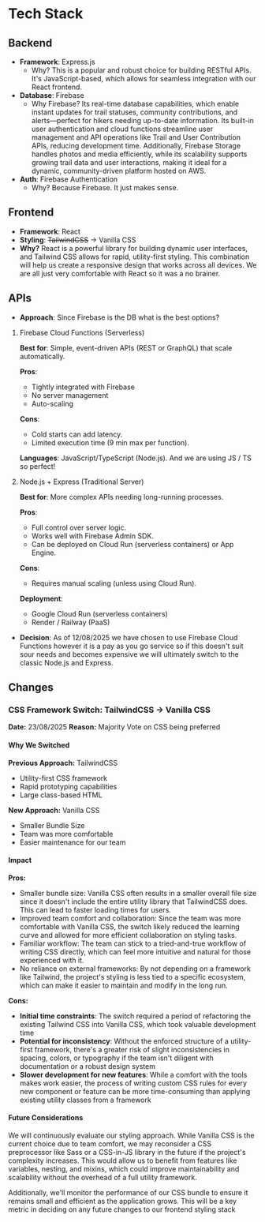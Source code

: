 # Tech Stack  

## Backend  
- **Framework**: Express.js
    - Why? This is a popular and robust choice for building RESTful APIs. It's JavaScript-based, which allows for seamless integration with our React frontend.
- **Database**: Firebase
    - Why Firebase? Its real-time database capabilities, which enable instant updates for trail statuses, community contributions, and alerts—perfect for hikers needing up-to-date information. Its built-in user authentication and cloud functions streamline user management and API operations like Trail and User Contribution APIs, reducing development time. Additionally, Firebase Storage handles photos and media efficiently, while its scalability supports growing trail data and user interactions, making it ideal for a dynamic, community-driven platform hosted on AWS.
- **Auth**: Firebase Authentication
    - Why? Because Firebase. It just makes sense.

## Frontend  
- **Framework**: React
- **Styling**: ~~TailwindCSS~~ → Vanilla CSS 
- **Why?** React is a powerful library for building dynamic user interfaces, and Tailwind CSS allows for rapid, utility-first styling. This combination will help us create a responsive design that works across all devices. We are all just very comfortable with React so it was a no brainer. 

## APIs  
- **Approach**: Since Firebase is the DB what is the best options? 
1. Firebase Cloud Functions (Serverless)

    **Best for**: Simple, event-driven APIs (REST or GraphQL) that scale automatically.

    **Pros**:

    - Tightly integrated with Firebase
    - No server management
    - Auto-scaling

    **Cons**:

    - Cold starts can add latency.
    - Limited execution time (9 min max per function).

    **Languages**: JavaScript/TypeScript (Node.js). And we are using JS / TS so perfect!

2. Node.js + Express (Traditional Server)

    **Best for**: More complex APIs needing long-running processes.

    **Pros**:
    - Full control over server logic.
    - Works well with Firebase Admin SDK.
    - Can be deployed on Cloud Run (serverless containers) or App Engine.

    **Cons**:
    - Requires manual scaling (unless using Cloud Run).

    **Deployment**:
    - Google Cloud Run (serverless containers)
    - Render / Railway (PaaS)

- **Decision**: As of 12/08/2025 we have chosen to use Firebase Cloud Functions however it is a pay as you go service so if this doesn't suit sour needs and becomes expensive we will ultimately switch to the classic Node.js and Express.

## Changes

### CSS Framework Switch: TailwindCSS → Vanilla CSS

**Date:** 23/08/2025
**Reason:** Majority Vote on CSS being preferred

#### Why We Switched

**Previous Approach:** TailwindCSS
- Utility-first CSS framework
- Rapid prototyping capabilities
- Large class-based HTML

**New Approach:** Vanilla CSS
- Smaller Bundle Size
- Team was more comfortable
- Easier maintenance for our team

#### Impact

**Pros:**
- Smaller bundle size: Vanilla CSS often results in a smaller overall file size since it doesn't include the entire utility library that TailwindCSS does. This can lead to faster loading times for users.
- Improved team comfort and collaboration: Since the team was more comfortable with Vanilla CSS, the switch likely reduced the learning curve and allowed for more efficient collaboration on styling tasks.
- Familiar workflow: The team can stick to a tried-and-true workflow of writing CSS directly, which can feel more intuitive and natural for those experienced with it.
- No reliance on external frameworks: By not depending on a framework like Tailwind, the project's styling is less tied to a specific ecosystem, which can make it easier to maintain and modify in the long run.

**Cons:**
- **Initial time constraints**: The switch required a period of refactoring the existing Tailwind CSS into Vanilla CSS, which took valuable development time
- **Potential for inconsistency**: Without the enforced structure of a utility-first framework, there's a greater risk of slight inconsistencies in spacing, colors, or typography if the team isn't diligent with documentation or a robust design system
- **Slower development for new features**: While a comfort with the tools makes work easier, the process of writing custom CSS rules for every new component or feature can be more time-consuming than applying existing utility classes from a framework

#### Future Considerations

We will continuously evaluate our styling approach. While Vanilla CSS is the current choice due to team comfort, we may reconsider a CSS preprocessor like Sass or a CSS-in-JS library in the future if the project's complexity increases. This would allow us to benefit from features like variables, nesting, and mixins, which could improve maintainability and scalability without the overhead of a full utility framework.

Additionally, we'll monitor the performance of our CSS bundle to ensure it remains small and efficient as the application grows. This will be a key metric in deciding on any future changes to our frontend styling stack